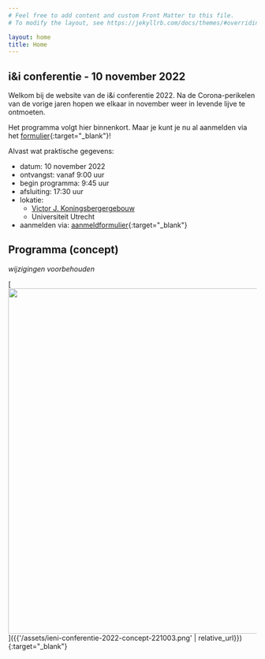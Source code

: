```yaml
---
# Feel free to add content and custom Front Matter to this file.
# To modify the layout, see https://jekyllrb.com/docs/themes/#overriding-theme-defaults

layout: home
title: Home
---
```


## i&i conferentie - 10 november 2022

Welkom bij de website van de i&i conferentie 2022. 
Na de Corona-perikelen van de vorige jaren hopen we elkaar 
in november weer in levende lijve te ontmoeten.

Het programma volgt hier binnenkort. 
Maar je kunt je nu al aanmelden via het [formulier](https://www.smink-registratie.nl/ieni/){:target="_blank"}!

Alvast wat praktische gegevens:

* datum: 10 november 2022
* ontvangst: vanaf 9:00 uur 
* begin programma: 9:45 uur 
* afsluiting: 17:30 uur
* lokatie:
    * [Victor J. Koningsbergergebouw](https://www.uu.nl/victor-j-koningsbergergebouw)
    * Universiteit Utrecht
* aanmelden via: [aanmeldformulier](https://www.smink-registratie.nl/ieni/){:target="_blank"}

## Programma (concept)

*wijzigingen voorbehouden*

[<img src="{{'/assets/ieni-conferentie-2022-concept-221003.png' | relative_url}}" width="700">]({{'/assets/ieni-conferentie-2022-concept-221003.png' | relative_url}}){:target="_blank"}


